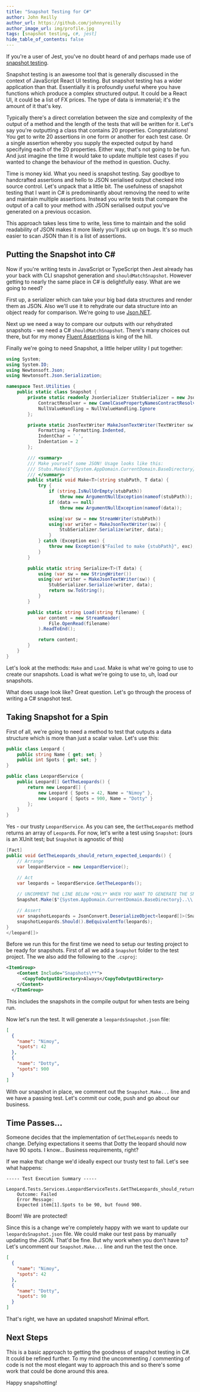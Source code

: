 ```yaml
---
title: "Snapshot Testing for C#"
author: John Reilly
author_url: https://github.com/johnnyreilly
author_image_url: img/profile.jpg
tags: [snapshot testing, c#, jest]
hide_table_of_contents: false
---
```

If you're a user of Jest, you've no doubt heard of and perhaps made use of [snapshot testing](<https://jestjs.io/docs/en/snapshot-testing>).

 Snapshot testing is an awesome tool that is generally discussed in the context of JavaScript React UI testing. But snapshot testing has a wider application than that. Essentially it is profoundly useful where you have functions which produce a complex structured output. It could be a React UI, it could be a list of FX prices. The type of data is immaterial; it's the amount of it that's key.

Typically there's a direct correlation between the size and complexity of the output of a method and the length of the tests that will be written for it. Let's say you're outputting a class that contains 20 properties. Congratulations! You get to write 20 assertions in one form or another for each test case. Or a single assertion whereby you supply the expected output by hand specifying each of the 20 properties. Either way, that's not going to be fun. And just imagine the time it would take to update multiple test cases if you wanted to change the behaviour of the method in question. Ouchy.

Time is money kid. What you need is snapshot testing. Say goodbye to handcrafted assertions and hello to JSON serialised output checked into source control. Let's unpack that a little bit. The usefulness of snapshot testing that I want in C# is predominantly about removing the need to write and maintain multiple assertions. Instead you write tests that compare the output of a call to your method with JSON serialised output you've generated on a previous occasion.

This approach takes less time to write, less time to maintain and the solid readability of JSON makes it more likely you'll pick up on bugs. It's so much easier to scan JSON than it is a list of assertions.

## Putting the Snapshot into C#

Now if you're writing tests in JavaScript or TypeScript then Jest already has your back with CLI snapshot generation and `shouldMatchSnapshot`. However getting to nearly the same place in C# is delightfully easy. What are we going to need?

First up, a serializer which can take your big bad data structures and render them as JSON. Also we'll use it to rehydrate our data structure into an object ready for comparison. We're going to use [Json.NET](<https://www.newtonsoft.com/json>).

Next up we need a way to compare our outputs with our rehydrated snapshots - we need a C# `shouldMatchSnapshot`. There's many choices out there, but for my money [Fluent Assertions](<https://fluentassertions.com>) is king of the hill.

Finally we're going to need Snapshot, a little helper utility I put together:

```cs
using System;
using System.IO;
using Newtonsoft.Json;
using Newtonsoft.Json.Serialization;

namespace Test.Utilities {
    public static class Snapshot {
        private static readonly JsonSerializer StubSerializer = new JsonSerializer { 
            ContractResolver = new CamelCasePropertyNamesContractResolver(),
            NullValueHandling = NullValueHandling.Ignore 
        };

        private static JsonTextWriter MakeJsonTextWriter(TextWriter sw) => new JsonTextWriter(sw) {
            Formatting = Formatting.Indented,
            IndentChar = ' ',
            Indentation = 2
        };

        /// <summary>
        /// Make yourself some JSON! Usage looks like this:
        /// Stubs.Make($"{System.AppDomain.CurrentDomain.BaseDirectory}..\\..\\..\\data.json", myData);
        /// </summary>
        public static void Make<T>(string stubPath, T data) {
            try {
                if (string.IsNullOrEmpty(stubPath))
                    throw new ArgumentNullException(nameof(stubPath));
                if (data == null)
                    throw new ArgumentNullException(nameof(data));

                using(var sw = new StreamWriter(stubPath))
                using(var writer = MakeJsonTextWriter(sw)) {
                    StubSerializer.Serialize(writer, data);
                }
            } catch (Exception exc) {
                throw new Exception($"Failed to make {stubPath}", exc);
            }
        }

        public static string Serialize<T>(T data) {
            using (var sw = new StringWriter())
            using(var writer = MakeJsonTextWriter(sw)) {
                StubSerializer.Serialize(writer, data);
                return sw.ToString();
            }
        }

        public static string Load(string filename) {
            var content = new StreamReader(
                File.OpenRead(filename)
            ).ReadToEnd();

            return content;
        }
    }
}
```

Let's look at the methods: `Make` and `Load`. Make is what we're going to use to create our snapshots. Load is what we're going to use to, uh, load our snapshots.

What does usage look like? Great question. Let's go through the process of writing a C# snapshot test.

## Taking Snapshot for a Spin

First of all, we're going to need a method to test that outputs a data structure which is more than just a scalar value. Let's use this:

```cs
public class Leopard {
    public string Name { get; set; }
    public int Spots { get; set; }
}

public class LeopardService {
    public Leopard[] GetTheLeopards() {
        return new Leopard[] {
            new Leopard { Spots = 42, Name = "Nimoy" },
            new Leopard { Spots = 900, Name = "Dotty" }
        };
    }
}
```

Yes - our trusty `LeopardService`. As you can see, the `GetTheLeopards` method returns an array of `Leopard`s. For now, let's write a test using `Snapshot`: (ours is an XUnit test; but `Snapshot` is agnostic of this)

```cs
[Fact]
public void GetTheLeopards_should_return_expected_Leopards() {
    // Arrange
    var leopardService = new LeopardService();

    // Act
    var leopards = leopardService.GetTheLeopards();
    
    // UNCOMMENT THE LINE BELOW *ONLY* WHEN YOU WANT TO GENERATE THE SNAPSHOT
    Snapshot.Make($"{System.AppDomain.CurrentDomain.BaseDirectory}..\\..\\..\\Snapshots\\leopardsSnapshot.json", leopards);

    // Assert
    var snapshotLeopards = JsonConvert.DeserializeObject<leopard[]>(Snapshot.Load("Snapshots/leopardsSnapshot.json"));
    snapshotLeopards.Should().BeEquivalentTo(leopards);
}
</leopard[]>
```

Before we run this for the first time we need to setup our testing project to be ready for snapshots. First of all we add a `Snapshot` folder to the test project. The we also add the following to the `.csproj`:

```xml
<ItemGroup>
    <Content Include="Snapshots\**">
      <CopyToOutputDirectory>Always</CopyToOutputDirectory>
    </Content>
  </ItemGroup>
```

This includes the snapshots in the compile output for when tests are being run.

Now let's run the test. It will generate a `leopardsSnapshot.json` file:

```json
[
  {
    "name": "Nimoy",
    "spots": 42
  },
  {
    "name": "Dotty",
    "spots": 900
  }
]
```

With our snapshot in place, we comment out the `Snapshot.Make...` line and we have a passing test. Let's commit our code, push and go about our business.

## Time Passes...

Someone decides that the implementation of `GetTheLeopards` needs to change. Defying expectations it seems that Dotty the leopard should now have 90 spots. I know... Business requirements, right?

If we make that change we'd ideally expect our trusty test to fail. Let's see what happens:

```
----- Test Execution Summary -----

Leopard.Tests.Services.LeopardServiceTests.GetTheLeopards_should_return_expected_Leopards:
    Outcome: Failed
    Error Message:
    Expected item[1].Spots to be 90, but found 900.
```

Boom! We are protected!

Since this is a change we're completely happy with we want to update our `leopardsSnapshot.json` file. We could make our test pass by manually updating the JSON. That'd be fine. But why work when you don't have to? Let's uncomment our `Snapshot.Make...` line and run the test the once.

```json
[
  {
    "name": "Nimoy",
    "spots": 42
  },
  {
    "name": "Dotty",
    "spots": 90
  }
]
```

That's right, we have an updated snapshot! Minimal effort.

## Next Steps

This is a basic approach to getting the goodness of snapshot testing in C#. It could be refined further. To my mind the uncommenting / commenting of code is not the most elegant way to approach this and so there's some work that could be done around this area.

Happy snapshotting!


